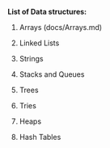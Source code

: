 <b>List of Data structures: </b>

1. Arrays (docs/Arrays.md)
 
2. Linked Lists

3. Strings

4. Stacks and Queues

5. Trees

6. Tries

7. Heaps

8. Hash Tables
